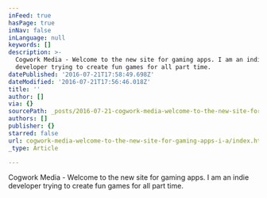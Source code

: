 ```yaml
---
inFeed: true
hasPage: true
inNav: false
inLanguage: null
keywords: []
description: >-
  Cogwork Media - Welcome to the new site for gaming apps. I am an indie
  developer trying to create fun games for all part time.
datePublished: '2016-07-21T17:58:49.698Z'
dateModified: '2016-07-21T17:56:46.018Z'
title: ''
author: []
via: {}
sourcePath: _posts/2016-07-21-cogwork-media-welcome-to-the-new-site-for-gaming-apps-i-a.md
authors: []
publisher: {}
starred: false
url: cogwork-media-welcome-to-the-new-site-for-gaming-apps-i-a/index.html
_type: Article

---
```

Cogwork Media - Welcome to the new site for gaming apps. I am an indie developer trying to create fun games for all part time.